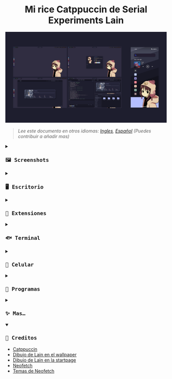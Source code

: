 <h1 align="center">
Mi rice Catppuccin de Serial Experiments Lain
</h1>

![rice.png](../assets/rice.png)
>*Lee este documento en otros idiomas: [Ingles](../README.md), [Español](docs/README.es.md) (Puedes contribuir a añadir mas)*

<details close>
<summary><h3><samp>🖼️ Screenshots</samp></h3></summary>

![desktop.png](../assets/desktop.png)

![terminal.png](../assets/terminal.png)

![browser.png](../assets/browser.png)

![code.png](../assets/code.png)

![phone.png](../assets/phone.png)

</details>

<details>
<summary><h3><samp>🖥️ Escritorio</samp></h3></summary>

- SO: [Nobara 38 Gnome](https://nobaraproject.org/)
- DE: Gnome  44.2
- Tema: [MochaTheme-4](https://github.com/lime-desu/MochaTheme) + [Gradience](https://github.com/GradienceTeam/Gradience)
- Panel Superior: Modificacion de `gnome-shell.css` incluido en el tema
- Iconos: [Papirus Dark](https://github.com/PapirusDevelopmentTeam/papirus-icon-theme) + [Papirus Folders](https://github.com/catppuccin/papirus-folders)
- Fuentes: [Hack Nerd](https://github.com/ryanoasis/nerd-fonts/releases/download/v3.0.2/Gohu.zip), [Cantarell](https://cantarell.gnome.org/releases/cantarell-fonts-0.303.tar.xz)
- Wallpeper: [1920x1080](https://raw.githubusercontent.com/andrew1412/lain-catppuccin-dotfiles/main/wallpapers/desktop.png)
</details>

<details>
<summary><h3><samp>🧩 Extensiones</samp></h3></summary>

Sistema
- [AppIndicator and KStatusNotifierItem Support](https://extensions.gnome.org/extension/615/appindicator-support/)
- [Dash to Dock](https://extensions.gnome.org/extension/307/dash-to-dock/)
- [GSConnect](https://extensions.gnome.org/extension/1319/gsconnect/)
- [Just Perfection](https://extensions.gnome.org/extension/3843/just-perfection/)
- [User Themes](https://extensions.gnome.org/extension/19/user-themes/)

Usuario
- [Auto Activities](https://extensions.gnome.org/extension/5500/auto-activities/)
- [Aylur's Widgets](https://extensions.gnome.org/extension/5338/aylurs-widgets/)
- [Clipboard Indicator](https://extensions.gnome.org/extension/779/clipboard-indicator/)
- [Color Picker](https://extensions.gnome.org/extension/3396/color-picker/)
- [Colored Application Menu Icon](https://extensions.gnome.org/extension/4408/app-menu-icon-remove-symbolic/)
- [Cronomix](https://extensions.gnome.org/extension/6003/cronomix/)
- [Gnome 4x UI Improvements](https://extensions.gnome.org/extension/4158/gnome-40-ui-improvements/)
- [Lineup](https://extensions.gnome.org/extension/5955/lineup/)
- [Logo Menu](https://extensions.gnome.org/extension/4451/logo-menu/)
- [Pop Shell](https://support.system76.com/articles/pop-shell/)
- [Quick Setting Tweaker](https://extensions.gnome.org/extension/5446/quick-settings-tweaker/)
- [Rounded Window Corners](https://extensions.gnome.org/extension/5237/rounded-window-corners/)
- [User Avatar In Quick Settings](https://extensions.gnome.org/extension/5506/user-avatar-in-quick-settings/)
</details>

<details>
<summary><h3><samp>🐟 Terminal</samp></h3></summary>

- Emulador: [Kitty](https://github.com/kovidgoyal/kitty)
- Shell: [Fish](https://github.com/fish-shell/fish-shell)
- Framework: [Fisher](https://github.com/jorgebucaran/fisher)
- Prompt: [Hydro](https://github.com/jorgebucaran/hydro)
- Tema: [Kitty](https://github.com/catppuccin/kitty) + [Fish](https://github.com/catppuccin/fish)
</details>

<details>
<summary><h3><samp>📱 Celular</samp></h3></summary>

- SO: [GrapheneOS](https://grapheneos.org/) Android 13
- Wallpaper: [1080x2340](https://raw.githubusercontent.com/andrew1412/lain-catppuccin-dotfiles/main/wallpapers/phone.png)
> ⚠️ Instalado de [Aurora Store](https://f-droid.org/en/packages/com.aurora.store/) y con Internet Deshabilitado ⬇️
- Launcher: [Niagara Launcher](https://play.google.com/store/search?q=niagara+launcher&c=apps&gl=EG)
- Iconos: [Taco Taco ](https://play.google.com/store/apps/details?id=com.themesonfire.iconpack.taco_taco.paid&gl=EG)
- Barra de busqueda: [Custom Search Bar Widget](https://play.google.com/store/apps/details?id=com.natewren.csbw&gl=EG)
</details>

<details>
<summary><h3><samp>💾 Programas</samp></h3></summary>
  
> FOSS = 🟢 | Non FOSS = 🔴

Pc
- 🟢 [AdwSteamGtk](https://flathub.org/apps/io.github.Foldex.AdwSteamGtk) `Tema para Steam`
- 🟢 [An Anime Game Launcher](https://github.com/an-anime-team/an-anime-game-launcher) 
- 🟢 [AM2R launcher](https://flathub.org/apps/io.github.am2r_community_developers.AM2RLauncher) 
- 🟢 [Aviator](https://flathub.org/apps/net.natesales.Aviator) `GUI de ancoding de video`
- 🟢 [Avvie](https://flathub.org/apps/com.github.taiko2k.avvie) `Cera fotos de perfil`
- 🟢 [Bottles](https://flathub.org/apps/com.usebottles.bottles) `Usa apps de Windows`
- 🟢 [Catppuccinifier](https://github.com/lighttigerXIV/catppuccinifier) `Convierte imagenes a la paleta Catppuccin`
- 🟢 [Catridges](https://flathub.org/apps/hu.kramo.Cartridges) `Launcher de juegos universal`
- 🟢 [Celluloid](https://flathub.org/apps/io.github.celluloid_player.Celluloid) `MPV GTK`
- 🟢 [Dialect](https://flathub.org/apps/app.drey.Dialect) `Front end de traductor`
- 🟢 [Doom Runner](https://flathub.org/apps/io.github.Youda008.DoomRunner) `Launcher de Doom`
- 🟢 [Extension Manager](https://flathub.org/apps/com.mattjakeman.ExtensionManager) 
- 🟢 [Firefox](https://flathub.org/apps/org.mozilla.firefox) 
- 🟢 [Flatseal](https://flathub.org/apps/com.github.tchx84.Flatseal) `Gestiona flatpaks`
- 🟢 [Flatsweep](https://flathub.org/apps/io.github.giantpinkrobots.flatsweep) `Limpia flatpaks`
- 🟢 [Fragments](https://flathub.org/apps/de.haeckerfelix.Fragments) `Cliente de torrent`
- 🟢 [FreeTube](https://flathub.org/apps/io.freetubeapp.FreeTube) `Front end de YouTube`
- 🟢 [GIMP](https://flathub.org/apps/org.gimp.GIMP) 
- 🟢 [Gradience](https://flathub.org/apps/com.github.GradienceTeam.Gradience) 
- 🟢 [GZDoom](https://flathub.org/apps/org.zdoom.GZDoom) 
- 🟢 [Heroic Games Launcher](https://flathub.org/apps/com.heroicgameslauncher.hgl) `Cliente de Epic Games Launcher`
- 🟢 [Impression](https://flathub.org/apps/io.gitlab.adhami3310.Impression) `Flashea ISO a USB`
- 🟢 [Inkscape](https://flathub.org/apps/org.inkscape.Inkscape) 
- 🟢 [KeePassXC](https://flathub.org/apps/org.keepassxc.KeePassXC) `Gestor de contraseñas`
- 🟢 [Kitty](https://github.com/kovidgoyal/kitty) 
- 🟢 [Komikku](https://flathub.org/apps/info.febvre.Komikku) `Lector de manga`
- 🟢 [LibreWolf](https://flathub.org/apps/io.gitlab.librewolf-community) `Firefox mejorado`
- 🟢 [Login Manager Settings](https://flathub.org/apps/io.github.realmazharhussain.GdmSettings) 
- 🟢 [Lutris](https://flathub.org/apps/net.lutris.Lutris) 
- 🟢 [Miru](https://flathub.org/apps/io.github.thaunknown.miru) `Provedor de anime`
- 🟢 [Monophony](https://flathub.org/apps/io.gitlab.zehkira.Monophony) `Front end de YouTube Music`
- 🟢 [Neovim](https://github.com/neovim/neovim) 
- 🟢 [NewsFlash](https://flathub.org/apps/io.gitlab.news_flash.NewsFlash) `Lector de RSS`
- 🔴 [Obsidian](https://flathub.org/apps/md.obsidian.Obsidian) `Notas`
- 🟢 [OBS Studio](https://flathub.org/apps/com.obsproject.Studio) 
- 🟢 [OnlyOffice](https://flathub.org/apps/org.onlyoffice.desktopeditors) 
- 🟢 [Parabolic](https://flathub.org/apps/org.nickvision.tubeconverter) `Descarga videos de YouTube`
- 🟢 [Pitivi](https://flathub.org/apps/org.pitivi.Pitivi) `Editor de video`
- 🟢 [Prism Launcher](https://flathub.org/apps/org.prismlauncher.PrismLauncher) `Launcher de Minecraft`
- 🟢 [Ryujinx](https://flathub.org/apps/org.ryujinx.Ryujinx) `Emulador de Shwitch`
- 🟢 [Save Desktop](https://flathub.org/apps/io.github.vikdevelop.SaveDesktop) `Guarda el tema de escritorio y apps`
- 🔴 [Steam](https://flathub.org/apps/com.valvesoftware.Steam) 
- 🟢 [Syncthing GTK](https://flathub.org/apps/me.kozec.syncthingtk) `Sincroniza archivos entre dispositivos`
- 🟢 [Video Trimer](https://flathub.org/apps/org.gnome.gitlab.YaLTeR.VideoTrimmer) `Crea clips`
- 🟢 [VSCodium](https://flathub.org/apps/com.vscodium.codium) `VSCode sin lo malo`
- 🟢 [Webapp Manager](https://github.com/linuxmint/webapp-manager) 
- 🟢 [WebCord](https://flathub.org/apps/io.github.spacingbat3.webcord) `Cliente de Discord`

Celular
- 🟢 [Aegis](https://github.com/beemdevelopment/Aegis) `2FA`
- 🟢 [Aliucord](https://github.com/Aliucord/Aliucord) `Cleinte de discord`
- 🟢 [Animiru](https://github.com/Quickdesh/Animiru) `Provedor de anime`
- 🟢 [Aurora Store](https://f-droid.org/en/packages/com.aurora.store/) `Alternative a la playstore`
- 🟢 [Calculator-Inator](https://github.com/prathameshmm02/Calculator-inator) `Calculadora y conversor`
- 🟢 [Simple Calendar](https://github.com/SimpleMobileTools/Simple-Calendar) 
- 🟢 [Breezy Weather](https://github.com/breezy-weather/breezy-weather) 
- 🔴 [Crunchyroll](https://play.google.com/store/apps/details?id=com.crunchyroll.crunchyroid) 
- 🔴 [CSBW](https://play.google.com/store/apps/details?id=com.natewren.csbw) `Widget de barra de busqueda`
- 🟢 [Dumbphone Assistant](https://f-droid.org/packages/com.github.yeriomin.dumbphoneassistant/) `Guarda contactos en la SIM`
- 🟢 [Gallery](https://github.com/IacobIonut01/Gallery) 
- 🟢 [Image Toolbox](https://github.com/T8RIN/ImageToolbox) `Recorta y ajusta imagenes`
- 🟢 [InnerTune](https://github.com/z-huang/InnerTune) `Front end de YouTube Music`
- 🟢 [KDE Connect](https://f-droid.org/packages/org.kde.kdeconnect_tp/) `Envia archivos al Pc`
- 🟢 [KeePassDX](https://github.com/Kunzisoft/KeePassDX) `Gestor de contraseñas`
- 🟢 [LibreTube](https://github.com/libre-tube/LibreTube) `Front end de YouTube`
- 🟢 [Molly](https://github.com/mollyim/mollyim-android) `Cliente de signal`
- 🟢 [MPV](https://github.com/mpv-android/mpv-android) `Reproductor de video`
- 🟢 [Mull](https://f-droid.org/en/packages/us.spotco.fennec_dos/) `Firefox mejorado`
- 🔴 [Netflix](https://play.google.com/store/apps/details?id=com.netflix.mediaclient) 
- 🟢 [NewPipe](https://github.com/TeamNewPipe/NewPipe) `Front end de YouTube`
- 🔴 [Niagara Launcher](https://play.google.com/store/apps/details?id=bitpit.launcher) 
- 🔴 [Obnsidian](https://play.google.com/store/apps/details?id=md.obsidian) `Notas`
- 🟢 [Obtainium](https://github.com/ImranR98/Obtainium) `Descarga aplicaciones FOSS`
- 🟢 [Open Board](https://github.com/openboard-team/openboard) 
- 🟢 [Organic Maps](https://github.com/organicmaps/organicmaps) 
- 🟢 [Photon](https://github.com/abhi16180/photon) `Comparte archivos entre celulares`
- 🟢 [Pocket Paint](https://github.com/Catrobat/Paintroid/) 
- 🟢 [Proton Mail](https://github.com/ProtonMail/proton-mail-android) 
- 🔴 [RAR](https://play.google.com/store/apps/details?id=com.rarlab.rar) 
- 🟢 [Read You](https://github.com/Ashinch/ReadYou) `Lector de RSS`
- 🟢 [Record You](https://github.com/you-apps/RecordYou) 
- 🟢 [Seal](https://github.com/JunkFood02/Seal) `Descarga videos de YouTube`
- 🟢 [Shattered Pixel Dungeon](https://github.com/00-Evan/shattered-pixel-dungeon) 
- 🟢 [Squawker](https://github.com/j-fbriere/squawker) `Front end de Twitter`
- 🟢 [Stealth](https://f-droid.org/packages/com.cosmos.unreddit/) `Front end de Reddit`
- 🔴 [Steam](https://play.google.com/store/apps/details?id=com.valvesoftware.android.steam.community) 
- 🟢 [Syncthing](https://github.com/syncthing/syncthing-android) `Sincroniza archivos entre dispositivos`
- 🟢 [TachiJ2K](https://github.com/Jays2Kings/tachiyomiJ2K) `Lector de Manga`
- 🔴 [Taco Taco](https://play.google.com/store/apps/details?id=com.themesonfire.iconpack.taco_taco.paid) 
- 🟢 [Thunder](https://github.com/thunder-app/thunder) `Cliente de Lemmy`
- 🟢 [Translate You](https://github.com/you-apps/TranslateYou) 
- 🟢 [Waistline](https://github.com/davidhealey/waistline) `Contador de calorias`
- 🔴 [WhatsApp](https://play.google.com/store/apps/details?id=com.whatsapp) 
</details>

<details>
<summary><h3><samp>✨ Mas…</samp></h3></summary>

- [Firefox CSS](https://codeberg.org/Freeplay/Firefox-Onebar)
- [Catppuccin para Firefox](https://github.com/catppuccin/firefox)
- [Starpage](https://github.com/PrettyCoffee/yet-another-generic-startpage)
- [Mi tema personalizado para la starpage](https://github.com/andrew1412/lain-catppuccin-dotfiles/blob/main/extras/startpage%20theme/ls-backup.json) `descargalo como raw e importalo`
- [Catppuccin para VSCode](https://github.com/alexdauenhauer/catppuccin-noctis)
</details>

<details open>
<summary><h3><samp>🏅 Creditos</samp></h3></summary>

- [Catppuccin](https://github.com/catppuccin/catppuccin)
- [Dibujo de Lain en el wallpaper](https://www.instagram.com/thecryptidhermit/)
- [Dibujo de Lain en la startpage](https://www.instagram.com/truffle.duster/)
- [Neofetch](https://github.com/dylanaraps/neofetch)
- [Temas de Neofetch](https://github.com/Chick2D/neofetch-themes/tree/main)
</details>

